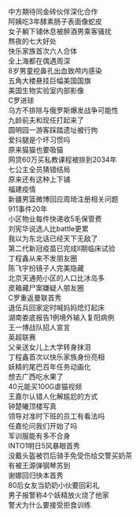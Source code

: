 中方期待同金砖伙伴深化合作  
阿姨吃3年酵素肠子表面像蛇皮  
女子躺下铺休息被醉酒男乘客骚扰  
熬夜的七大好处  
快乐家族首次六人合体  
全上海都在偶遇周深  
8岁男童挖鼻孔出血致颅内感染  
五角大楼悬挂巨幅美国国旗  
美国生物实验室内部影像  
C罗进球  
乌方不排除与俄罗斯爆发战争可能性  
九龄前夫和现任打起来了  
圆明园一游客踩踏遗址被行拘  
爱抖腿是个坏习惯吗  
原来猫猫也要吸猫  
网贷60万买私教课程被排到2034年  
七公主全员猜错结局  
原来还有这种上下铺  
福建疫情  
新疆男篮微博回应周琦注册相关问题  
911事件20年  
小区物业每件快递收5毛保管费  
刘宪华说选人比battle更累  
我以为东北话已经天下无敌了  
第二代新冠疫苗已完成II期临床试验  
丁程鑫从来不发朋友圈  
陈飞宇扮镜子人完美隐藏  
北京天通苑小区的人口比冰岛多  
皮箱藏尸案嫌疑人朋友圈  
C罗重返曼联首秀  
退伍兵回家定时喊妈妈熄灯起床  
湖南娄底报告1例境外输入复阳病例  
王一博战队招人宣言  
英超联赛  
父亲送女儿上大学转身抹泪  
丁程鑫首次以快乐家族身份亮相  
妖精的尾巴百年任务动画化  
想去广西吃水果了  
40元能买100G虐猫视频  
王嘉尔认错人化解尴尬的方式  
钟楚曦顶楼写真  
领导对准时下班的员工有看法吗  
任嘉伦问我们开始了吗  
军训服能有多不合身  
INTO1明日5风暴眼首秀  
没戴头盔被罚后骑手免受伤给交警买奶茶  
有被王源弹钢琴苏到  
谢娜回归快本首秀  
80后女友当奶奶小伙要回彩礼  
男子报警称4个妖精放火烧了他家  
警犬为什么要接受拒食训练  

